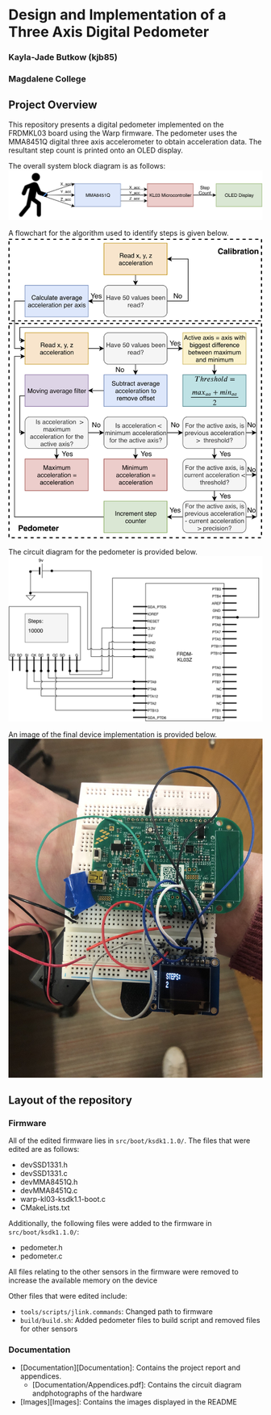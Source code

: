 # Design and Implementation of a Three Axis Digital Pedometer
### Kayla-Jade Butkow (kjb85)
### Magdalene College

## Project Overview
This repository presents a digital pedometer implemented on the FRDMKL03 board using the Warp firmware. The pedometer uses the MMA8451Q digital three axis accelerometer to obtain acceleration data. The resultant step count is printed onto an OLED display.

The overall system block diagram is as follows:
![Block Diagram](Images/Pedometer.png)

A flowchart for the algorithm used to identify steps is given below.
![Pedometer algorithm](Images/StepCounter.png)

The circuit diagram for the pedometer is provided below.
![Circuit Diagram](Images/circuitDiagram.png)

An image of the final device implementation is provided below.
![Photograph of final device](Images/Device_Top.jpg)

## Layout of the repository

### Firmware
All of the edited firmware lies in  `src/boot/ksdk1.1.0/`. The files that were edited are as follows:
- devSSD1331.h
- devSSD1331.c
- devMMA8451Q.h
- devMMA8451Q.c
- warp-kl03-ksdk1.1-boot.c
- CMakeLists.txt

Additionally, the following files were added to the firmware in `src/boot/ksdk1.1.0/`:
-  pedometer.h
-  pedometer.c

All files relating to the other sensors in the firmware were removed to increase the available memory on the device

Other files that were edited include: 

- `tools/scripts/jlink.commands`: Changed path to firmware
- `build/build.sh`: Added pedometer files to build script and removed files for other sensors

### Documentation
- [Documentation][Documentation]: Contains the project report and appendices. 
  - [Documentation/Appendices.pdf]: Contains the circuit diagram andphotographs of the hardware
- [Images][Images]: Contains the images displayed in the README
